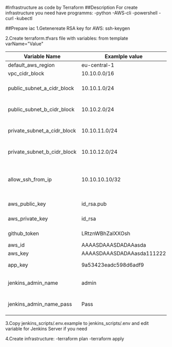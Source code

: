 #Infrastructure as code by Terraform
##Description
For create infrastructure you need have programms:
 -python
 -AWS-cli
 -powershell
 -curl
 -kubectl

##Prepare iac
1.Getenereate RSA key for AWS:
ssh-keygen

2.Create terraform.tfvars file with variables: from template varName="Value"

| Variable Name  | Examlple value | Description |
| ------------- | ------------- | ------------- |
| default_aws_region  | eu-central-1  | AWS Region  |
| vpc_cidr_block  | 10.10.0.0/16  | VPC range |
| public_subnet_a_cidr_block  | 10.10.1.0/24  | Public Subnet A in AWS |
| public_subnet_b_cidr_block  | 10.10.2.0/24  | Public Subnet B in AWS |
| private_subnet_a_cidr_block  | 10.10.11.0/24  | Private Subnet A in AWS |
| private_subnet_b_cidr_block  | 10.10.12.0/24  | Private Subnet A in AWS |
| allow_ssh_from_ip  | 10.10.10.10/32  | Allow ssh connection to AWS servers from ip |
| aws_public_key  | id_rsa.pub  | Path to public key |
| aws_private_key  | id_rsa | Path to private key |
| github_token  | LRtznWBhZalXXOsh | Github Api Token |
| aws_id  | AAAASDAAASDADAAasda  | AWS ID |
| aws_key  | AAAASDAAASDADAAasda111222  | AWS KEY |
| app_key  | 9a53423eadc598d6adf9  | Salt for Application |
| jenkins_admin_name  | admin  | Jenkins administrator name |
| jenkins_admin_name_pass  | Pass  | Jenkins administrator pass |

3.Copy jenkins_scripts/.env.example to jenkins_scripts/.env and edit variable for Jenkins Server if you need

4.Create infrastructure: 
  -terraform plan
  -terraform apply